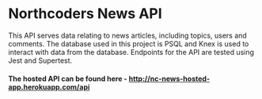# Northcoders News API

This API serves data relating to news articles, including topics, users and comments. The database used in this project is PSQL and Knex is used to interact with data from the database. Endpoints for the API are tested using Jest and Supertest. 


#### The hosted API can be found here - http://nc-news-hosted-app.herokuapp.com/api
